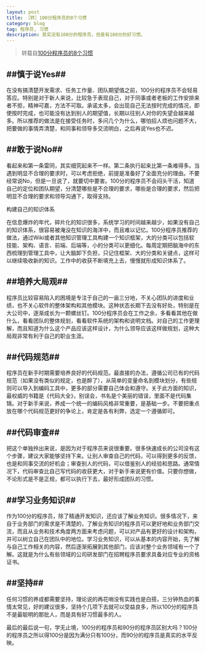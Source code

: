 ```yaml
---
layout: post
title: ［转］100分程序员的8个习惯
category: blog
tag: 程序员, 习惯
description: 其实没有100分的程序员，但是有100分的好习惯。
---
```


>转载自[100分程序员的8个习惯](http://www.infoq.com/cn/news/2015/08/best-coder-experience?utm_source=infoq&utm_medium=popular_widget&utm_campaign=popular_content_list&utm_content=homepage)


##慎于说Yes##
--------

在没有搞清楚开发需求、任务工作量、团队期望值之前，100分的程序员不会轻易答应。特别是对于新人来说，比较急于表现自己，对于同事或者老板的工作安排来者不拒，精神可嘉，方法不可取。承诺太多，会出现自己无法按时完成的情况，即使按时完成，也可能没有达到别人的期望值，长期以往别人对你的失望会越来越多。所以推荐的做法是在接受任务时，多问几个为什么，哪怕招人烦也问题不大，把要做的事情弄清楚，和同事和领导多交流明白，之后再说Yes也不迟。


##敢于说No##
--------

看起来和第一条雷同，其实细究起来不一样。第二条执行起来比第一条难得多。当遇到明显不合理的要求时，可以考虑拒绝，前提是准备好了全面充分的理由。不要经常说No，但是一旦说了，就要切中要害。100分的程序员不会闷头干活，知道自己的定位和团队期望，分清楚哪些是不合理的要求，哪些是合理的要求，然后把明显不合理的要求和领导沟通下，取得支持。

构建自己的知识体系

在信息爆炸的年代，碎片化的知识很多，系统学习的时间越来越少，如果没有自己的知识体系，很容易被淹没在知识的海洋中，而且难以记忆。100分程序员推荐的做法，通过Wiki或者其他知识管理工具构建一个知识框架，大的分类可以包括软技能、架构、语言、前端、后端等，小的分类可以更细化。每周定期把脑海中的东西梳理到管理工具中，让大脑卸下负担，只记住框架、大的分类和关键点，这样可以继续吸收新的知识。工作中的收获不断填充上去，慢慢就形成知识体系了。


##培养大局观##
-------

程序员比较容易陷入的困境是专注于自己的一亩三分地，不关心团队的进度和业绩，也不关心软件的整体架构和其他模块。这种状态长期下去没有好处，特别是在大公司中，逐渐成长为一颗螺丝钉。100分程序员会在工作之余，多看看其他在做什么，看看团队的整体规划，看看软件系统的架构和说明文档。对自己的工作更理解，而且知道为什么这个产品应该这样设计，为什么领导应该这样做规划，这种大局观非常有利于自己的职业生涯。

##代码规范##
-------

程序员在新手时期需要培养良好的代码规范。最直接的办法，遵循公司已有的代码规范（如果没有类似的规定，也是醉了），从简单的变量命名到模块划分，有些规则可以导入到编码工具中，更多的部分需要自己体会和遵守。关于此方面的知识，最权威的书籍是《代码大全》，别误会，书名是个美丽的错误，里面不是代码集锦。对于新手来说，养成一个统一的编码风格非常重要，是基础一步。不要把重点放在哪个代码规范更好的争论上，肯定是各有利弊，选定一个遵循即可。


##代码审查##
-------

把这个单独拎出来说，是因为对于程序员来说很重要。很多快速成长的公司没有这个步骤，建议大家能够坚持下来。让别人审查自己的代码，可以得到更多的反馈，也是和同事交流的好机会；审查别人的代码，可以借鉴别人的经验和思路。通常情况下，代码审查比自己写代码的收获更大，对于新手来说更有价值。只要你想做，不论形式是不是正规，都可以执行下去，最好形成团队的习惯。


##学习业务知识##
-------

作为100分的程序员，除了精通开发知识，还应该了解业务知识。很多情况下，来自于业务部门的需求是不清楚的，了解业务知识的程序员可以更好地和业务部门交流，而且从业务和技术角度两方面来考虑问题，可以对产品有更好的设计和架构，并可以树立自己在团队中的地位。学习业务知识，可以从基本的内容开始，先了解与自己工作相关的内容，然后逐渐拓展到其他部门，应该对整个业务领域有一个了解。这就是为什么有些领域的公司研发部门在招聘程序员要求具备对应专业的资格证书。


##坚持##
-------

任何习惯的养成都需要坚持，理论说的再花哨没有实践也是白搭，三分钟热血的事情太常见，好的建议很多，坚持个几项下去就可以受益良多，所以100分的程序员不是最聪明的那批人，而是具有好习惯最多的人。


最后的最后说一句，学无止境，100分的程序员和90分的程序员区别大吗？100分的程序员之所以得100分是因为满分只有100分，而90分的程序员是真实的水平反映。

